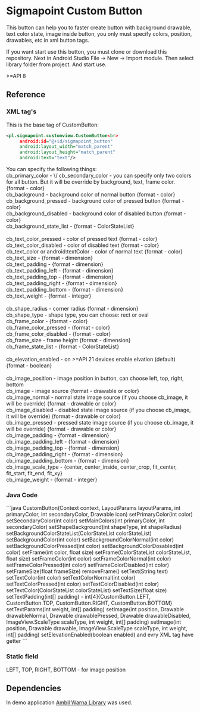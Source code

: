 <h1> Sigmapoint Custom Button </h1>

<p> This button can help you to faster create button with background drawable, text color state, image inside button,
you only must specify colors, position, drawables, etc in xml button tags.</p>
<p> If you want start use this button, you must clone or download this repository. Next in Android Studio File -> New -> Import module.
Then select library folder from project. And start use. </p>
<p> >=API 8 </p>

<h2> Reference </h2>
<h3> XML tag's </h3>

This is the base tag of CustomButton:<br>
```xml
<pl.sigmapoint.customview.CustomButton<br>
     android:id="@+id/sigmapoint_button"
     android:layout_width="match_parent"
     android:layout_height="match_parent"
     android:text="text"/>
```
<p> You can specify the following things:<br>
cb_primary_color - \/
cb_secondary_color - you can specify only two colors for all button. But it will be override by background, text, frame color. {format - color} <br>
cb_background - background color of normal button  {format - color} <br>
cb_background_pressed - background color of pressed button {format - color} <br>
cb_background_disabled - background color of disabled button {format - color} <br>
cb_background_state_list - {format - ColorStateList} <br>
<br>
cb_text_color_pressed - color of pressed text {format - color} <br>
cb_text_color_disabled - color of disabled text {format - color}  <br>
cb_text_color or android:textColor - color of normal text {format - color} <br>
cb_text_size - {format - dimension} <br>
cb_text_padding - {format - dimension} <br>
cb_text_padding_left - {format - dimension} <br>
cb_text_padding_top - {format - dimension} <br>
cb_text_padding_right - {format - dimension} <br>
cb_text_padding_bottom - {format - dimension} <br>
cb_text_weight - {format - integer} <br>
<br>
cb_shape_radius - corner radius {format - dimension}<br>
cb_shape_type - shape type, you can choose: rect or oval <br>
cb_frame_color - {format - color} <br>
cb_frame_color_pressed - {format - color} <br>
cb_frame_color_disabled - {format - color} <br>
cb_frame_size - frame height {format - dimension} <br>
cb_frame_state_list - {format - ColorStateList} <br>
<br>
cb_elevation_enabled - on >=API 21 devices enable elvation (default) {format - boolean} <br>
<br>
cb_image_position - image position in button, can choose left, top, right, bottom <br>
cb_image - image source {format - drawable or color} <br>
cb_image_normal - normal state image source (if you choose cb_image, it will be override) {format - drawable or color} <br>
cb_image_disabled - disabled state image source (if you choose cb_image, it will be override) {format - drawable or color} <br>
cb_image_pressed - pressed state image source (if you choose cb_image, it will be override) {format - drawable or color} <br>
cb_image_padding - {format - dimension} <br>
cb_image_padding_left - {format - dimension} <br>
cb_image_padding_top - {format - dimension} <br>
cb_image_padding_right - {format - dimension} <br>
cb_image_padding_bottom - {format - dimension} <br>
cb_image_scale_type - {center, center_inside, center_crop, fit_center, fit_start, fit_end, fit_xy} <br>
cb_image_weight - {format - integer} </p>
<h3> Java Code </h3>
```java
CustomButton(Context context, LayoutParams layoutParams, int primaryColor, int secondaryColor, Drawable icon)
setPrimaryColor(int color)
setSecondaryColor(int color)
setMainColors(int primaryColor, int secondaryColor)
setShapeBackground(int shapeType, int shapeRadius)
setBackgroundColorStateList(ColorStateList colorStateList)
setBackgroundColor(int color)
setBackgroundColorNormal(int color)
setBackgroundColorPressed(int color)
setBackgroundColorDosabled(int color)
setFrame(int color, float size)
setFrame(ColorStateList colorStateList, float size)
setFrameColor(int color)
setFrameColorNormal(int color)
setFrameColorPressed(int color)
setFrameColorDisabled(int color)
setFrameSize(float frameSize)
removeFrame() 
setText(String text)
setTextColor(int color)
setTextColorNormal(int color)
setTextColorPressed(int color)
setTextColorDisabled(int color)
setTextColor(ColorStateList colorStateList)
setTextSize(float size)
setTextPadding(int[] padding) - int[4]{CustomButton.LEFT, CustomButton.TOP, CustomButton.RIGHT, CustomButton.BOTTOM}
setTextParams(int weight, int[] padding)
setImage(int position, Drawable drawableNormal, Drawable drawablePressed, Drawable drawableDisabled, ImageView.ScaleType scaleType, int weight, int[] padding)
setImage(int position, Drawable drawable, ImageView.ScaleType scaleType, int weight, int[] padding)
setElevationEnabled(boolean enabled) 
and evry XML tag have getter
```
<h3> Static field </h3>
LEFT, TOP, RIGHT, BOTTOM - for image position 

<h2> Dependencies </h2>
In demo application <a href="https://github.com/yukuku/ambilwarna"> Ambil Warna Library</a> was used.
    
